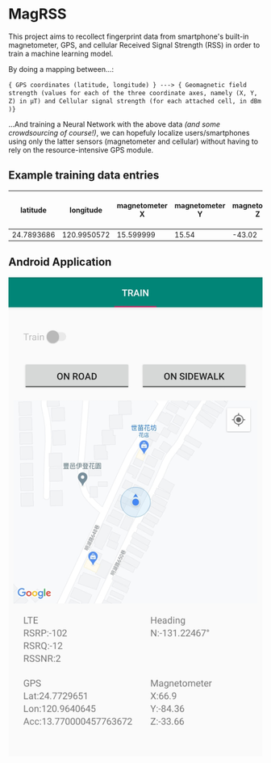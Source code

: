 # MagRSS

This project aims to recollect fingerprint data from smartphone's built-in magnetometer, GPS, and cellular Received Signal Strength (RSS) in order to train a machine learning model.

By doing a mapping between...:

```
{ GPS coordinates (latitude, longitude) } ---> { Geomagnetic field strength (values for each of the three coordinate axes, namely (X, Y, Z) in μT) and Cellular signal strength (for each attached cell, in dBm )}
```

...And training a Neural Network with the above data *(and some crowdsourcing of course!)*, we can hopefuly localize users/smartphones using only the latter sensors (magnetometer and cellular) without having to rely on the resource-intensive GPS module.

## Example training data entries

latitude | longitude | magnetometer X | magnetometer Y | magnetometer Z | cellID001_dBm | cellID002_dBm | ... | hour of day (HH)
-------- | --------- | -------------- | -------------- | -------------- | ------------- | ------------- | --- | ---------
24.7893686 | 120.9950572 | 15.599999 | 15.54 | -43.02 | -85 | -80 | ... | 1700

## Android Application

![app screenshot](app_scrot.jpg)
